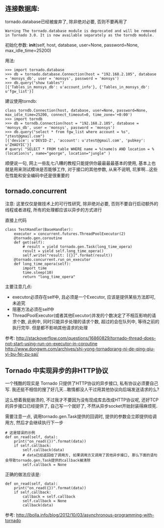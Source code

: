 连接数据库:
-------------------------------------------------
tornado.database已经被废弃了, 除非绝对必要, 否则不要再用了

    Warning The tornado.database module is deprecated and will be removed in Tornado 3.0. It is now available separately as the torndb module.

初始化参数:
    __init__(self, host, database, user=None, password=None, max_idle_time=25200)

用法:

    >>> import tornado.database
    >>> db = tornado.database.Connection(host = "192.168.2.105", database = 'monsys_db', user = 'monsys', password = 'monsys')
    >>> db.query("show tables")
    [{'Tables_in_monsys_db': u'account_info'}, {'Tables_in_monsys_db': u'fgw_list'}]

建议使用torndb:

    class torndb.Connection(host, database, user=None, password=None, max_idle_time=25200, connect_timeout=0, time_zone='+0:00')
    >>> import torndb
    >>> db = torndb.Connection(host = "192.168.2.105", database = 'monsys_db', user = 'monsys', password = 'monsys')
    >>> db.query("select * from fgw_list where account = %s", "ztest@gmail.com")
    [{'device': u'DEVID-Z', 'account': u'ztest@gmail.com', 'pubkey': u'ZHAOYIC'}]
    # query( "SELECT * FROM table WHERE name = %(name)s AND location = %(location)s", name="george", location="jungle" )

顺便说一句, 网上一些乱七八糟的教程只能提供你最最最最基本的使用, 基本上也就是用来测试模块是否能够工作, 对于接口的其他参数, 从来不说明, 坑爹啊...这些在性能和安全编码中还是很重要的

tornado.concurrent
-------------------------------------------------
注意: 这里仅仅是做技术上的可行性研究, 除非绝对必要, 否则不要自行启动额外的线程或者进程, 所有的处理都应该以异步的方式进行

直接上代码

    class TestHandler(BaseHandler):
        executor = concurrent.futures.ThreadPoolExecutor(2)
        @tornado.gen.coroutine
        def get(self):
            # result = yield tornado.gen.Task(long_time_opera)
            result = yield self.long_time_opera()
            self.write("result: [{}]".format(result))
        @tornado.concurrent.run_on_executor
        def long_time_opera(self):
            import time
            time.sleep(10)
            return "long_time_opera"

主要注意几点:

* executor必须存在self中, 且必须是一个Executor, 应该是提供某些方法即可, 未追究
* 阻塞方法必须在self中
* ThreadPoolExecutor(或者其他Executor)并发的个数决定了不相互影响的请求个数, 此例中, 同时只能异步处理的请求个数, 超过的会在队列中, 等待之前的执行完毕. 但是都不影响其他请求的处理

参考:
http://stackoverflow.com/questions/16860829/tornado-thread-does-not-start-using-run-on-executor-in-coroutine
http://www.dongwm.com/archives/shi-yong-tornadorang-ni-de-qing-qiu-yi-bu-fei-zu-sai/

Tornado 中实现异步的非HTTP协议
-------------------------------------------------
一个残酷的现实是 Tornado 只提供了HTTP协议的异步接口, 私有协议必须要自己写. 我还挺不相信的搜了好几天...敢情都没人干过用其他协议向后端发送请求的么?

这么想着我挺崩溃的, 不过我才不要因为没有现成库去改成HTTP协议呢, 还好TCP的异步接口已经提供了, 自己写一个就好了, 不然从异步socket开始封装得麻烦死.



需要注意一点, 调用tornado.gen.Task提供的回调时, 提供的参数会立即提供给调用方, 然后才会继续执行下一步

    # 这是错误的示例
    def on_read(self, data):
        print("on_read({})".format(data))
        if self.callback:
            self.callback(data)
            # data已经返回给了调用方, 如果调用方又调用了其他异步接口, 那么下面的语句会导致tornado.gen.Task提供的callback被清除
            self.callback = None

正确的做法应该是:

    def on_read(self, data):
        print("on_read({})".format(data))
        if self.callback:
            callback = self.callback
            self.callback = None
            callback(data)


参考:
http://lbolla.info/blog/2012/10/03/asynchronous-programming-with-tornado

